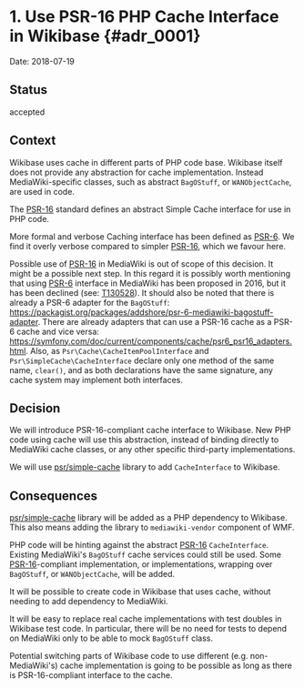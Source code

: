 # 1. Use PSR-16 PHP Cache Interface in Wikibase {#adr_0001}

Date: 2018-07-19

## Status

accepted

## Context

Wikibase uses cache in different parts of PHP code base. Wikibase itself does not provide any abstraction for cache implementation. Instead MediaWiki-specific classes, such as abstract `BagOStuff`, or `WANObjectCache`, are used in code.

The [PSR-16] standard defines an abstract Simple Cache interface for use in PHP code.

More formal and verbose Caching interface has been defined as [PSR-6].
We find it overly verbose compared to simpler [PSR-16], which we favour here.

Possible use of [PSR-16] in MediaWiki is out of scope of this decision.
It might be a possible next step.
In this regard it is possibly worth mentioning that using [PSR-6] interface in MediaWiki has been proposed in 2016, but it has been declined (see: [T130528]).
It should also be noted that there is already a PSR-6 adapter for the `BagOStuff`: https://packagist.org/packages/addshore/psr-6-mediawiki-bagostuff-adapter.
There are already adapters that can use a PSR-16 cache as a PSR-6 cache and vice versa: https://symfony.com/doc/current/components/cache/psr6_psr16_adapters.html.
Also, as `Psr\Cache\CacheItemPoolInterface` and `Psr\SimpleCache\CacheInterface` declare only one method of the same name, `clear()`, and as both declarations have the same signature, any cache system may implement both interfaces.

## Decision

We will introduce PSR-16-compliant cache interface to Wikibase.
New PHP code using cache will use this abstraction, instead of binding directly to MediaWiki cache classes, or any other specific third-party implementations.

We will use [psr/simple-cache] library to add `CacheInterface` to Wikibase.

## Consequences

[psr/simple-cache] library will be added as a PHP dependency to Wikibase.
This also means adding the library to `mediawiki-vendor` component of WMF.

PHP code will be hinting against the abstract [PSR-16] `CacheInterface`.
Existing MediaWiki's `BagOStuff` cache services could still be used.
Some [PSR-16]-compliant implementation, or implementations, wrapping over `BagOStuff`, or `WANObjectCache`, will be added.

It will be possible to create code in Wikibase that uses cache, without needing to add dependency to MediaWiki.

It will be easy to replace real cache implementations with test doubles in Wikibase test code.
In particular, there will be no need for tests to depend on MediaWiki only to be able to mock `BagOStuff` class.

Potential switching parts of Wikibase code to use different (e.g. non-MediaWiki's) cache implementation is going to be possible as long as there is PSR-16-compliant interface to the cache.

[mediawiki-vendor]: https://gerrit.wikimedia.org/g/mediawiki/vendor
[T130528]: https://phabricator.wikimedia.org/T130528
[psr/simple-cache]: https://packagist.org/packages/psr/simple-cache
[PSR-16]: https://www.php-fig.org/psr/psr-16
[PSR-6]: https://www.php-fig.org/psr/psr-6
